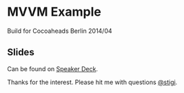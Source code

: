 # MVVM Example

Build for Cocoaheads Berlin 2014/04

## Slides

Can be found on [Speaker Deck](https://speakerdeck.com/stigi/mvvm-and-rac).

Thanks for the interest. Please hit me with questions [@stigi](http://twitter.com/stigi).
